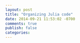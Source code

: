 ```yaml
---
layout: post
title: "Organizing Julia code"
date: 2014-09-21 11:53:02 -0700
comments: true
publish: false
categories: 
---
```

